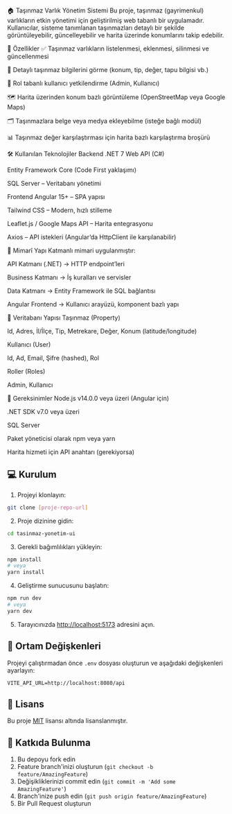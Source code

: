 🏠 Taşınmaz Varlık Yönetim Sistemi
Bu proje, taşınmaz (gayrimenkul) varlıkların etkin yönetimi için geliştirilmiş web tabanlı bir uygulamadır. Kullanıcılar, sisteme tanımlanan taşınmazları detaylı bir şekilde görüntüleyebilir, güncelleyebilir ve harita üzerinde konumlarını takip edebilir.

🚀 Özellikler
✅ Taşınmaz varlıkların listelenmesi, eklenmesi, silinmesi ve güncellenmesi

🧾 Detaylı taşınmaz bilgilerini görme (konum, tip, değer, tapu bilgisi vb.)

🔐 Rol tabanlı kullanıcı yetkilendirme (Admin, Kullanıcı)

🗺️ Harita üzerinden konum bazlı görüntüleme (OpenStreetMap veya Google Maps)

🗂️ Taşınmazlara belge veya medya ekleyebilme (isteğe bağlı modül)

📊 Taşınmaz değer karşılaştırması için harita bazlı karşılaştırma broşürü

🛠️ Kullanılan Teknolojiler
Backend
.NET 7 Web API (C#)

Entity Framework Core (Code First yaklaşımı)

SQL Server – Veritabanı yönetimi

Frontend
Angular 15+ – SPA yapısı

Tailwind CSS – Modern, hızlı stilleme

Leaflet.js / Google Maps API – Harita entegrasyonu

Axios – API istekleri (Angular’da HttpClient ile karşılanabilir)

🧱 Mimarî Yapı
Katmanlı mimari uygulanmıştır:

API Katmanı (.NET) → HTTP endpoint’leri

Business Katmanı → İş kuralları ve servisler

Data Katmanı → Entity Framework ile SQL bağlantısı

Angular Frontend → Kullanıcı arayüzü, komponent bazlı yapı

💾 Veritabanı Yapısı
Taşınmaz (Property)

Id, Adres, İl/İlçe, Tip, Metrekare, Değer, Konum (latitude/longitude)

Kullanıcı (User)

Id, Ad, Email, Şifre (hashed), Rol

Roller (Roles)

Admin, Kullanıcı

🧪 Gereksinimler
Node.js v14.0.0 veya üzeri (Angular için)

.NET SDK v7.0 veya üzeri

SQL Server

Paket yöneticisi olarak npm veya yarn

Harita hizmeti için API anahtarı (gerekiyorsa)
## 💻 Kurulum

1. Projeyi klonlayın:
```bash
git clone [proje-repo-url]
```

2. Proje dizinine gidin:
```bash
cd tasinmaz-yonetim-ui
```

3. Gerekli bağımlılıkları yükleyin:
```bash
npm install
# veya
yarn install
```

4. Geliştirme sunucusunu başlatın:
```bash
npm run dev
# veya
yarn dev
```

5. Tarayıcınızda [http://localhost:5173](http://localhost:5173) adresini açın.

## 🔧 Ortam Değişkenleri

Projeyi çalıştırmadan önce `.env` dosyası oluşturun ve aşağıdaki değişkenleri ayarlayın:

```env
VITE_API_URL=http://localhost:8080/api
```

## 📝 Lisans

Bu proje [MIT](LICENSE) lisansı altında lisanslanmıştır.

## 👥 Katkıda Bulunma

1. Bu depoyu fork edin
2. Feature branch'inizi oluşturun (`git checkout -b feature/AmazingFeature`)
3. Değişikliklerinizi commit edin (`git commit -m 'Add some AmazingFeature'`)
4. Branch'inize push edin (`git push origin feature/AmazingFeature`)
5. Bir Pull Request oluşturun 
